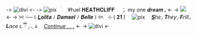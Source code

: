 -> ![divi](https://64.media.tumblr.com/8d5a72ba9ce0ac68335ce681b25bf031/26ee7fe98dd00e33-17/s640x960/cf7785c8c9eaf276c525ca26b4cb1f5246618d12.pnj) <-
-> ![pix](https://64.media.tumblr.com/5584ae2280de8c9a4e022c2fa50830c3/d9851a45cd177949-ae/s75x75_c1/5efae5ada9c91758d28ea5dff3bf16b9cd254788.pnj)ㅤׄㅤִ 𝓒ruel 𝐇𝐄𝐀𝐓𝐇𝐂𝐋𝐈𝐅𝐅 　； my one 𝒅𝒓𝒆𝒂𝒎 ꓹ <-
-> ![](https://64.media.tumblr.com/cbc82790511aa5fbfca0b11af5485bbc/798ad38c09ad6d05-d8/s2048x3072/05bcb298224225f49865733fe7905aad97899c50.pnj) <-
-> ୨୧ ── ꒰ [𝑳](https://rentry.co/xxxx1)𝒐𝒍𝒊𝒕𝒂 ﾉ 𝑫𝒂𝒎𝒔𝒆𝒍 ﾉ 𝑩𝒆𝒍𝒍𝒆 ꒱ ୭ৎ ࣪ ׅ ⊹
( **21** ) 　![pix](https://media.discordapp.net/attachments/903364339464044575/1086448928347660298/117188CC-51FD-4CEE-BDB9-3ACF24CF5CB4.gif) 　[***S***](https://rentry.co/xxxx4)*he*◞ ***T****hey*◞ ***F****rill*◞ ***L****ace*
૮ ྀི ◞ ◟ ა 　*[Continue . . .](https://rentry.co/)* <-
-> ![divi](https://64.media.tumblr.com/dd9fdb53b35d53c35faaa9a203ee2736/26ee7fe98dd00e33-a4/s640x960/9f137902fa3a7080e75e4690f67151485248c442.pnj) <-